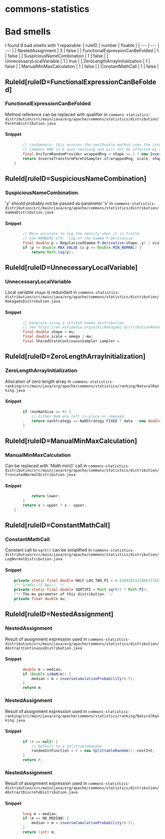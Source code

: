 # commons-statistics 
 
# Bad smells
I found 9 bad smells with 1 repairable:
| ruleID | number | fixable |
| --- | --- | --- |
| NestedAssignment | 3 | false |
| FunctionalExpressionCanBeFolded | 1 | false |
| SuspiciousNameCombination | 1 | false |
| UnnecessaryLocalVariable | 1 | true |
| ZeroLengthArrayInitialization | 1 | false |
| ManualMinMaxCalculation | 1 | false |
| ConstantMathCall | 1 | false |
## RuleId[ruleID=FunctionalExpressionCanBeFolded]
### FunctionalExpressionCanBeFolded
Method reference can be replaced with qualifier
in `commons-statistics-distribution/src/main/java/org/apache/commons/statistics/distribution/ParetoDistribution.java`
#### Snippet
```java
        // randomness; this ensures the nextDouble method uses the interface output of [0, 1).
        // Commons RNG v1.6 uses nextLong and will not be affected by changes to nextDouble.
        final UniformRandomProvider wrappedRng = shape >= 1 ? new InvertedRNG(rng) : rng::nextLong;
        return InverseTransformParetoSampler.of(wrappedRng, scale, shape)::sample;
    }
```

## RuleId[ruleID=SuspiciousNameCombination]
### SuspiciousNameCombination
'y' should probably not be passed as parameter 'x'
in `commons-statistics-distribution/src/main/java/org/apache/commons/statistics/distribution/GammaDistribution.java`
#### Snippet
```java
        // More accurate to log the density when it is finite.
        // See NUMBERS-174: 'Log of the Gamma P Derivative'
        final double p = RegularizedGamma.P.derivative(shape, y) / scale;
        if (p <= Double.MAX_VALUE && p >= Double.MIN_NORMAL) {
            return Math.log(p);
```

## RuleId[ruleID=UnnecessaryLocalVariable]
### UnnecessaryLocalVariable
Local variable `shape` is redundant
in `commons-statistics-distribution/src/main/java/org/apache/commons/statistics/distribution/NakagamiDistribution.java`
#### Snippet
```java
        // Generate using a related Gamma distribution
        // See https://en.wikipedia.org/wiki/Nakagami_distribution#Generation
        final double shape = mu;
        final double scale = omega / mu;
        final SharedStateContinuousSampler sampler =
```

## RuleId[ruleID=ZeroLengthArrayInitialization]
### ZeroLengthArrayInitialization
Allocation of zero length array
in `commons-statistics-ranking/src/main/java/org/apache/commons/statistics/ranking/NaturalRanking.java`
#### Snippet
```java
        if (nonNanSize == 0) {
            // Either NaN are left in-place or removed
            return nanStrategy == NaNStrategy.FIXED ? data : new double[0];
        }

```

## RuleId[ruleID=ManualMinMaxCalculation]
### ManualMinMaxCalculation
Can be replaced with 'Math.min()' call
in `commons-statistics-distribution/src/main/java/org/apache/commons/statistics/distribution/TruncatedNormalDistribution.java`
#### Snippet
```java
            return lower;
        }
        return x < upper ? x : upper;
    }

```

## RuleId[ruleID=ConstantMathCall]
### ConstantMathCall
Constant call to `sqrt()` can be simplified
in `commons-statistics-distribution/src/main/java/org/apache/commons/statistics/distribution/LogNormalDistribution.java`
#### Snippet
```java
    private static final double HALF_LOG_TWO_PI = 0.9189385332046727417803297;
    /** &radic;(2 &pi;). */
    private static final double SQRT2PI = Math.sqrt(2 * Math.PI);
    /** The mu parameter of this distribution. */
    private final double mu;
```

## RuleId[ruleID=NestedAssignment]
### NestedAssignment
Result of assignment expression used
in `commons-statistics-distribution/src/main/java/org/apache/commons/statistics/distribution/AbstractContinuousDistribution.java`
#### Snippet
```java
        double m = median;
        if (Double.isNaN(m)) {
            median = m = inverseCumulativeProbability(0.5);
        }
        return m;
```

### NestedAssignment
Result of assignment expression used
in `commons-statistics-ranking/src/main/java/org/apache/commons/statistics/ranking/NaturalRanking.java`
#### Snippet
```java
        if (r == null) {
            // Default to a SplittableRandom
            randomIntFunction = r = new SplittableRandom()::nextInt;
        }
        return r;
```

### NestedAssignment
Result of assignment expression used
in `commons-statistics-distribution/src/main/java/org/apache/commons/statistics/distribution/AbstractDiscreteDistribution.java`
#### Snippet
```java
        long m = median;
        if (m == NO_MEDIAN) {
            median = m = inverseCumulativeProbability(0.5);
        }
        return (int) m;
```

